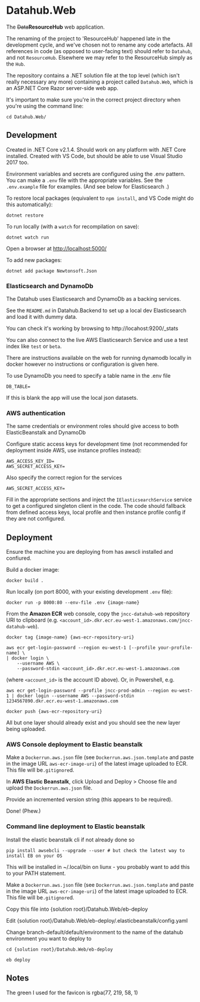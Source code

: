 # Datahub.Web

The ~~Data~~**ResourceHub** web application.

The renaming of the project to 'ResourceHub' happened late in the development cycle, and we've chosen not to rename any code artefacts. All references in code (as opposed to user-facing text) should refer to `Datahub`, and not `ResourceHub`. Elsewhere we may refer to the ResourceHub simply as the `Hub`.

The repository contains a .NET solution file at the top level (which isn't really necessary any more) containing a project called `Datahub.Web`, which is an ASP.NET Core Razor server-side web app.

It's important to make sure you're in the correct project directory when you're using the command line:

    cd Datahub.Web/

## Development

Created in .NET Core v2.1.4. Should work on any platform with .NET Core installed. Created with VS Code, but should be able to use Visual Studio 2017 too.

Environment variables and secrets are configured using the .env pattern. You can make a `.env` file with the appropriate variables. See the `.env.example` file for examples. (And see below for Elasticsearch .)

To restore local packages (equivalent to `npm install`, and VS Code might do this automatically):

    dotnet restore

To run locally (with a `watch` for recompilation on save):

    dotnet watch run

Open a browser at <http://localhost:5000/>

To add new packages:

    dotnet add package Newtonsoft.Json

### Elasticsearch and DynamoDb

The Datahub uses Elasticsearch and DynamoDb as a backing services.

See the `README.md` in Datahub.Backend to set up a local dev Elasticsearch and load it with dummy data.

You can check it's working by browsing to http://locahost:9200/_stats

You can also connect to the live AWS Elasticsearch Service and use a test index like `test` or `beta`.

There are instructions available on the web for running dynamodb locally in docker however no instructions or configuration is given here. 

To use DynamoDb you need to specify a table name in the .env file

    DB_TABLE=

If this is blank the app will use the local json datasets.

### AWS authentication 

The same credentials or environment roles should give access to both ElasticBeanstalk and DynamoDb

Configure static access keys for development time (not recommended for deployment inside AWS, use instance profiles instead):

    AWS_ACCESS_KEY_ID=
    AWS_SECRET_ACCESS_KEY=

Also specify the correct region for the services

    AWS_SECRET_ACCESS_KEY=

Fill in the appropriate sections and inject the `IElasticsearchService` service to get a configured singleton client in the code. The code should fallback from defined access keys, local profile and then instance profile config if they are not configured.

## Deployment

Ensure the machine you are deploying from has awscli installed and confiured.

Build a docker image:

    docker build .

Run locally (on port 8000, with your existing development `.env` file):

    docker run -p 8000:80 --env-file .env {image-name}

From the **Amazon ECR** web console, copy the `jncc-datahub-web`  repository URI to clipboard (e.g. `<account_id>.dkr.ecr.eu-west-1.amazonaws.com/jncc-datahub-web`).

    docker tag {image-name} {aws-ecr-repository-uri}

    aws ecr get-login-password --region eu-west-1 [--profile your-profile-name] \
    | docker login \
        --username AWS \
        --password-stdin <account_id>.dkr.ecr.eu-west-1.amazonaws.com

(where `<account_id>` is the account ID above). Or, in Powershell, e.g. 

    aws ecr get-login-password --profile jncc-prod-admin --region eu-west-1 | docker login --username AWS --password-stdin 1234567890.dkr.ecr.eu-west-1.amazonaws.com

    docker push {aws-ecr-repository-uri}

All but one layer should already exist and you should see the new layer being uploaded.

### AWS Console deployment to Elastic beanstalk

Make a `Dockerrun.aws.json` file (see `Dockerrun.aws.json.template` and paste in the image URL `aws-ecr-image-uri`) of the latest image uploaded to ECR. This file will be`.gitignore`d.

In **AWS Elastic Beanstalk**, click Upload and Deploy > Choose file and upload the `Dockerrun.aws.json` file.

Provide an incremented version string (this appears to be required).

Done! (Phew.)

### Command line deployment to Elastic beanstalk

Install the elastic beanstalk cli if not already done so

    pip install awsebcli --upgrade --user # but check the latest way to install EB on your OS

This will be installed in ~/.local/bin on liunx - you probably want to add this to your PATH statement.

Make a `Dockerrun.aws.json` file (see `Dockerrun.aws.json.template` and paste in the image URL `aws-ecr-image-uri`) of the latest image uploaded to ECR. This file will be`.gitignore`d.

Copy this file into {solution root}/Datahub.Web/eb-deploy

Edit {solution root}/Datahub.Web/eb-deploy/.elasticbeanstalk/config.yaml

Change branch-default/default/environment to the name of the datahub environment you want to deploy to

    cd {solution root}/Datahub.Web/eb-deploy

    eb deploy

## Notes

The green I used for the favicon is rgba(77, 219, 58, 1)


